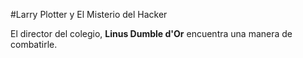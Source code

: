 #Larry Plotter y El Misterio del Hacker

El director del colegio, **Linus Dumble d'Or** encuentra una manera de combatirle.
